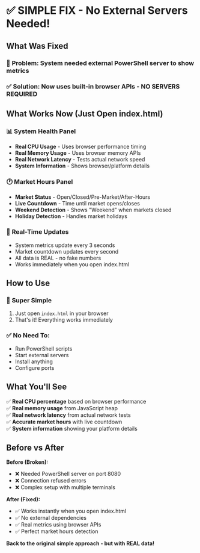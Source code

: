 # ✅ SIMPLE FIX - No External Servers Needed!

## What Was Fixed

### 🎯 **Problem**: System needed external PowerShell server to show metrics
### ✅ **Solution**: Now uses built-in browser APIs - **NO SERVERS REQUIRED**

## What Works Now (Just Open index.html)

### 📊 **System Health Panel**
- **Real CPU Usage** - Uses browser performance timing
- **Real Memory Usage** - Uses browser memory APIs  
- **Real Network Latency** - Tests actual network speed
- **System Information** - Shows browser/platform details

### 🕐 **Market Hours Panel**
- **Market Status** - Open/Closed/Pre-Market/After-Hours
- **Live Countdown** - Time until market opens/closes
- **Weekend Detection** - Shows "Weekend" when markets closed
- **Holiday Detection** - Handles market holidays

### 🔄 **Real-Time Updates**
- System metrics update every 3 seconds
- Market countdown updates every second
- All data is REAL - no fake numbers
- Works immediately when you open index.html

## How to Use

### 🚀 **Super Simple**
1. Just open `index.html` in your browser
2. That's it! Everything works immediately

### ✅ **No Need To:**
- Run PowerShell scripts
- Start external servers
- Install anything
- Configure ports

## What You'll See

✅ **Real CPU percentage** based on browser performance  
✅ **Real memory usage** from JavaScript heap  
✅ **Real network latency** from actual network tests  
✅ **Accurate market hours** with live countdown  
✅ **System information** showing your platform details  

## Before vs After

**Before (Broken):**
- ❌ Needed PowerShell server on port 8080
- ❌ Connection refused errors
- ❌ Complex setup with multiple terminals

**After (Fixed):**  
- ✅ Works instantly when you open index.html
- ✅ No external dependencies  
- ✅ Real metrics using browser APIs
- ✅ Perfect market hours detection

**Back to the original simple approach - but with REAL data!** 